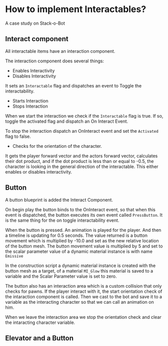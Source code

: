 # How to implement Interactables?

A case study on Stack-o-Bot




## Interact component

All interactable items have an interaction component.

The interaction component does several things:
- Enables Interactivity
- Disables Interactivity

It sets an `Interactable` flag and dispatches an event to Toggle the interactability.

- Starts Interaction
- Stops Interaction

When we start the interaction we check if the `Interactable` flag is true. If so, 
toggle the activated flag and dispatch an On Interact Event.

To stop the interaction dispatch an OnInteract event and set the `Activated` flag to false.

- Checks for the orientation of the character.

It gets the player forward vector and the actors forward vector, calculates their dot product,
and if the dot product is less than or equal to -0.5, the character is looking in the general direction of the interactable.
This either enables or disables interactivity.


## Button

A button blueprint is added the Interact Component.

On begin play the button binds to the OnInteract event, so that when this event is dispatched, the button executes its own event called `PressButton`. It is the same thing for the on toggle interactability event.

When the button is pressed. An animation is played for the player. And then a timeline is updating for 0.5 seconds. The value returned is a button movement which is multiplied by -10.0 and set as the new relative location of the button mesh. The button movement value is multiplied by 5 and set to the scalar parameter value of a dynamic material instance is with name `Emissive` 

In the construction script a dynamic material instance is created with the button mesh as a target, of a material `MI_Glow` this material is saved to a variable and the Scalar Parameter value is set to zero. 

The button also has an interaction area which is a custom collision that only checks for pawns. If the player interact with it, the start orientation check of the intaraction component is called. Then we cast to the bot and save it to a variable as the interacting character so that we can call an animation on him.

When we leave the interaction area we stop the orientation check and clear the intaracting character variable.




## Elevator and a Button


